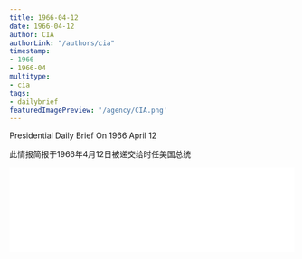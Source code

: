 ```yaml
---
title: 1966-04-12
date: 1966-04-12
author: CIA 
authorLink: "/authors/cia"
timestamp: 
- 1966
- 1966-04
multitype: 
- cia
tags: 
- dailybrief
featuredImagePreview: '/agency/CIA.png'
---
```



Presidential Daily Brief On 1966 April 12

此情报简报于1966年4月12日被递交给时任美国总统

<!--more-->





<div id="over" style="width:100%; overflow:hidden"> <iframe id="sFrame" name="sFrame" frameborder="no" border="0"  allowfullscreen marginwidth="0" scrolling="no" src = " /CIA/1966-04-12.html "  style = " position:absulute; width: 806px; top: 300;" > </iframe> </div>